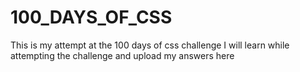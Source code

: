 # 100_DAYS_OF_CSS
This is my attempt at the 100 days of css challenge 
I will learn while attempting the challenge and upload my answers here  
